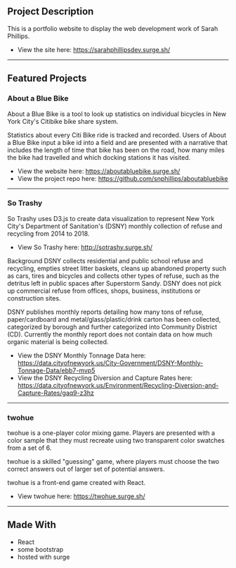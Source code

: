 
## Project Description
This is a portfolio website to display the web development work of Sarah Phillips.
- View the site here: https://sarahphillipsdev.surge.sh/
***
## Featured Projects

### About a Blue Bike
About a Blue Bike is a tool to look up statistics on individual bicycles in New York City's Citibike bike share system.

Statistics about every Citi Bike ride is tracked and recorded. Users of About a Blue Bike input a bike id into a field and are presented with a narrative that includes the length of time that bike has been on the road, how many miles the bike had travelled and which docking stations it has visited.

- View the website here: https://aboutabluebike.surge.sh/
- View the project repo here: https://github.com/snphillips/aboutabluebike
***


### So Trashy

So Trashy uses D3.js to create data visualization to represent New York City's Department of Sanitation's (DSNY) monthly collection of refuse and recycling from 2014 to 2018.

- View So Trashy here: http://sotrashy.surge.sh/

Background
DSNY collects residential and public school refuse and recycling, empties street litter baskets, cleans up abandoned property such as cars, tires and bicycles and collects other types of refuse, such as the detritus left in public spaces after Superstorm Sandy. DSNY does not pick up commercial refuse from offices, shops, business, institutions or construction sites.

DSNY publishes monthly reports detailing how many tons of refuse, paper/cardboard and metal/glass/plastic/drink carton has been collected, categorized by borough and further categorized into Community District (CD). Currently the monthly report does not contain data on how much organic material is being collected.

- View the DSNY Monthly Tonnage Data here: https://data.cityofnewyork.us/City-Government/DSNY-Monthly-Tonnage-Data/ebb7-mvp5
- View the DSNY Recycling Diversion and Capture Rates here: https://data.cityofnewyork.us/Environment/Recycling-Diversion-and-Capture-Rates/gaq9-z3hz
***

### twohue

twohue is a one-player color mixing game. Players are presented with a color sample that they must recreate using two transparent color swatches from a set of 6.

twohue is a skilled "guessing" game, where players must choose the two correct answers out of larger set of potential answers.

twohue is a front-end game created with React. 

- View twohue here: https://twohue.surge.sh/ 
***

## Made With
- React
- some bootstrap
- hosted with surge



